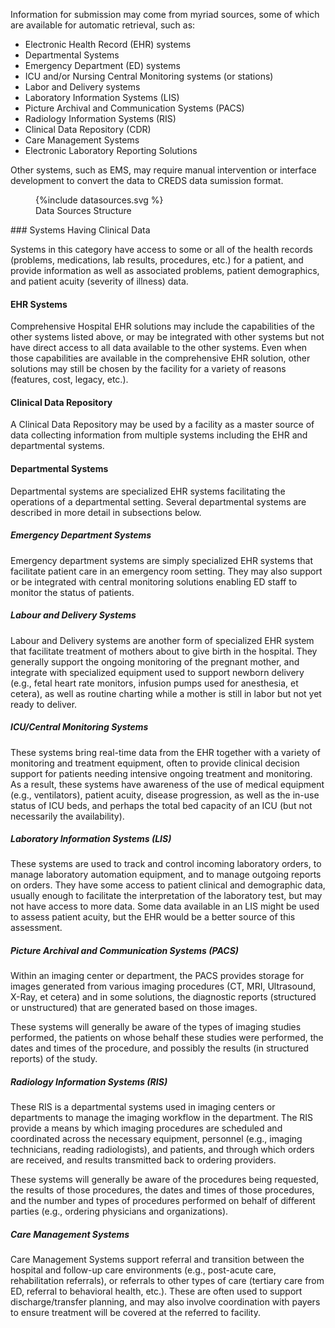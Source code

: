 Information for submission may come from myriad sources, some of which are available for automatic retrieval, such as:

* Electronic Health Record (EHR) systems
* Departmental Systems
* Emergency Department (ED) systems
* ICU and/or Nursing Central Monitoring systems (or stations)
* Labor and Delivery systems
* Laboratory Information Systems (LIS)
* Picture Archival and Communication Systems (PACS)
* Radiology Information Systems (RIS)
* Clinical Data Repository (CDR)
* Care Management Systems
* Electronic Laboratory Reporting Solutions

Other systems, such as EMS, may require manual intervention or interface development to convert the data to CREDS data sumission format.
<figure>
{%include datasources.svg %}
<figcaption>Data Sources Structure</figcaption>
</figure>
### Systems Having Clinical Data

Systems in this category have access to some or all of the health records (problems, medications, lab results, procedures, etc.) for a patient, and  provide information as well as associated problems, patient demographics, and patient acuity (severity of illness) data.

#### EHR Systems

Comprehensive Hospital EHR solutions may include the capabilities of the other systems listed above, or may be integrated with other systems but not have direct access to all data available to the other systems. Even when those capabilities are available in the comprehensive EHR solution, other solutions may still be chosen by the facility for a variety of reasons (features, cost, legacy, etc.).

#### Clinical Data Repository
A Clinical Data Repository may be used by a facility as a master source of data collecting information from multiple systems including the EHR and departmental systems.

#### Departmental Systems

Departmental systems are specialized EHR systems facilitating the operations of a departmental setting. Several departmental systems are described in more detail in subsections below.

##### Emergency Department Systems

Emergency department systems are simply specialized EHR systems that facilitate patient care in an emergency room setting. They may also support or be integrated with central monitoring solutions enabling ED staff to monitor the status of patients.

##### Labour and Delivery Systems

Labour and Delivery systems are another form of specialized EHR system that facilitate treatment of mothers about to give birth in the hospital. They generally support the ongoing monitoring of the pregnant mother, and integrate with specialized equipment used to support newborn delivery (e.g., fetal heart rate monitors, infusion pumps used for anesthesia, et cetera), as well as routine charting while a mother is still in labor but not yet ready to deliver.

##### ICU/Central Monitoring Systems

These systems bring real-time data from the EHR together with a variety of monitoring and treatment equipment, often to provide clinical decision support for patients needing intensive ongoing treatment and monitoring. As a result, these systems have awareness of the use of medical equipment (e.g., ventilators), patient acuity, disease progression, as well as the in-use status of ICU beds, and perhaps the total bed capacity of an ICU (but not necessarily the availability).

##### Laboratory Information Systems (LIS)

These systems are used to track and control incoming laboratory orders, to manage laboratory automation equipment, and to manage outgoing reports on orders. They have some access to patient clinical and demographic data, usually enough to facilitate the interpretation of the laboratory test, but may not have access to more data. Some data available in an LIS might be used to assess patient acuity, but the EHR would be a better source of this assessment.

##### Picture Archival and Communication Systems (PACS)

Within an imaging center or department, the PACS provides storage for images generated from various imaging procedures (CT, MRI, Ultrasound, X-Ray, et cetera) and in some solutions, the diagnostic reports (structured or unstructured) that are generated based on those images.

These systems will generally be aware of the types of imaging studies performed, the patients on whose behalf these studies were performed, the dates and times of the procedure, and possibly the results (in structured reports) of the study.

##### Radiology Information Systems (RIS)

These RIS is a departmental systems used in imaging centers or departments to manage the imaging workflow in the department. The RIS provide a means by which imaging procedures are scheduled and coordinated across the necessary equipment, personnel (e.g., imaging technicians, reading radiologists), and patients, and through which orders are received, and results transmitted back to ordering providers.

These systems will generally be aware of the procedures being requested, the results of those procedures, the dates and times of those procedures, and the number and types of procedures performed on behalf of different parties (e.g., ordering physicians and organizations).

##### Care Management Systems

Care Management Systems support referral and transition between the hospital and follow-up care environments (e.g., post-acute care, rehabilitation referrals), or referrals to other types of care (tertiary care from ED, referral to behavioral health, etc.). These are often used to support discharge/transfer planning, and may also involve coordination with payers to ensure treatment will be covered at the referred to facility.